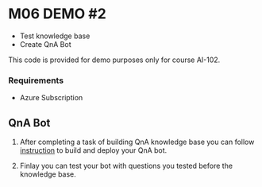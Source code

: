 # M06 DEMO #2

- Test knowledge base 
- Create QnA Bot


This code is provided for demo purposes only for course AI-102.

### Requirements
- Azure Subscription

## QnA Bot

1. After completing a task of building QnA knowledge base you can follow [instruction](https://docs.microsoft.com/en-us/azure/cognitive-services/qnamaker/quickstarts/create-publish-knowledge-base?tabs=v1#create-a-bot) to build and deploy your QnA bot.  

1. Finlay you can test your bot with questions you tested before the knowledge base. 

